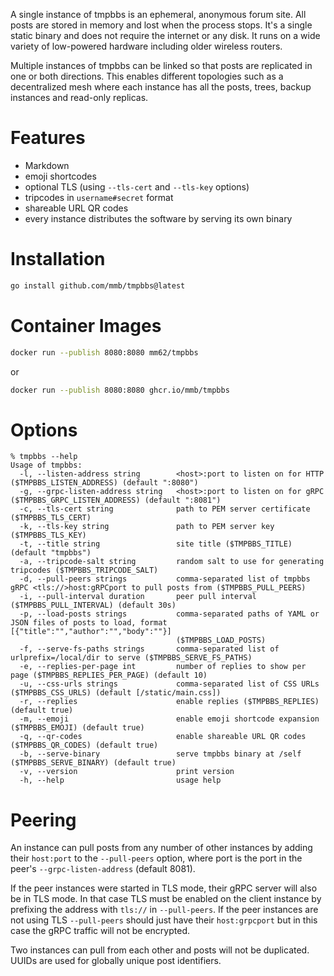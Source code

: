 A single instance of tmpbbs is an ephemeral, anonymous forum site. All posts
are stored in memory and lost when the process stops. It's a single static
binary and does not require the internet or any disk. It runs on a wide
variety of low-powered hardware including older wireless routers.

Multiple instances of tmpbbs can be linked so that posts are replicated in
one or both directions. This enables different topologies such as a
decentralized mesh where each instance has all the posts, trees, backup
instances and read-only replicas.

# Features
  * Markdown
  * emoji shortcodes
  * optional TLS (using `--tls-cert` and `--tls-key` options)
  * tripcodes in `username#secret` format
  * shareable URL QR codes
  * every instance distributes the software by serving its own binary

# Installation

```sh
go install github.com/mmb/tmpbbs@latest
```

# Container Images

```sh
docker run --publish 8080:8080 mm62/tmpbbs
```

or

```sh
docker run --publish 8080:8080 ghcr.io/mmb/tmpbbs
```

# Options

```
% tmpbbs --help
Usage of tmpbbs:
  -l, --listen-address string        <host>:port to listen on for HTTP ($TMPBBS_LISTEN_ADDRESS) (default ":8080")
  -g, --grpc-listen-address string   <host>:port to listen on for gRPC ($TMPBBS_GRPC_LISTEN_ADDRESS) (default ":8081")
  -c, --tls-cert string              path to PEM server certificate ($TMPBBS_TLS_CERT)
  -k, --tls-key string               path to PEM server key ($TMPBBS_TLS_KEY)
  -t, --title string                 site title ($TMPBBS_TITLE) (default "tmpbbs")
  -a, --tripcode-salt string         random salt to use for generating tripcodes ($TMPBBS_TRIPCODE_SALT)
  -d, --pull-peers strings           comma-separated list of tmpbbs gRPC <tls://>host:gRPCport to pull posts from ($TMPBBS_PULL_PEERS)
  -i, --pull-interval duration       peer pull interval ($TMPBBS_PULL_INTERVAL) (default 30s)
  -p, --load-posts strings           comma-separated paths of YAML or JSON files of posts to load, format [{"title":"","author":"","body":""}]
                                     ($TMPBBS_LOAD_POSTS)
  -f, --serve-fs-paths strings       comma-separated list of urlprefix=/local/dir to serve ($TMPBBS_SERVE_FS_PATHS)
  -e, --replies-per-page int         number of replies to show per page ($TMPBBS_REPLIES_PER_PAGE) (default 10)
  -u, --css-urls strings             comma-separated list of CSS URLs ($TMPBBS_CSS_URLS) (default [/static/main.css])
  -r, --replies                      enable replies ($TMPBBS_REPLIES) (default true)
  -m, --emoji                        enable emoji shortcode expansion ($TMPBBS_EMOJI) (default true)
  -q, --qr-codes                     enable shareable URL QR codes ($TMPBBS_QR_CODES) (default true)
  -b, --serve-binary                 serve tmpbbs binary at /self ($TMPBBS_SERVE_BINARY) (default true)
  -v, --version                      print version
  -h, --help                         usage help
```

# Peering

An instance can pull posts from any number of other instances by adding their
`host:port` to the `--pull-peers` option, where port is the port in the peer's
`--grpc-listen-address` (default 8081).

If the peer instances were started in TLS mode, their gRPC server will also be
in TLS mode. In that case TLS must be enabled on the client instance by
prefixing the address with `tls://` in `--pull-peers`. If the peer instances
are not using TLS `--pull-peers` should just have their `host:grpcport` but
in this case the gRPC traffic will not be encrypted.

Two instances can pull from each other and posts will not be duplicated. UUIDs
are used for globally unique post identifiers.
